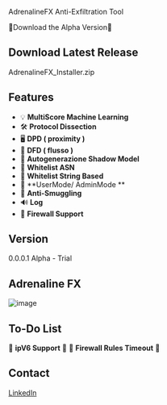 
AdrenalineFX Anti-Exfiltration Tool

💾Download the Alpha Version💾

## Download Latest Release 
AdrenalineFX_Installer.zip

## Features
- 💡 **MultiScore Machine Learning**<br>
- 🛠️ **Protocol Dissection**<br>
- 🖥️ **DPD ( proximity )** <br>
- 📝 **DFD ( flusso )**<br>
- 🔄 **Autogenerazione Shadow Model**<br>
- 🧾 **Whitelist ASN**<br>
- 🧾 **Whitelist String Based**<br>
- 🐤 **UserMode/ AdminMode **<br>
- 🛑 **Anti-Smuggling**<br>
- 🔊 **Log**<br>
- 🚀 **Firewall Support**<br>


## Version

 0.0.0.1  Alpha - Trial<br>
 

## Adrenaline FX
![image](https://github.com/wcsf-rd/anti-ransomware/assets/170107204/a755921b-1c3e-4c96-a299-9056c6b42b66)





## To-Do List
:penguin: **ipV6 Support** :penguin:
:penguin: **Firewall Rules Timeout** :penguin:


## Contact
[LinkedIn](https://www.linkedin.com/in/roberto-m-7b8314149)



